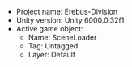 <!-- UNITY CODE ASSIST INSTRUCTIONS START -->
- Project name: Erebus-Division
- Unity version: Unity 6000.0.32f1
- Active game object:
  - Name: SceneLoader
  - Tag: Untagged
  - Layer: Default
<!-- UNITY CODE ASSIST INSTRUCTIONS END -->
